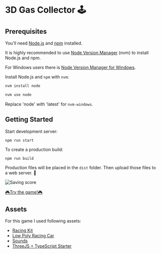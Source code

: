 # 3D Gas Collector 🕹️

## Prerequisites

You'll need [Node.js](https://nodejs.org/en/) and [npm](https://www.npmjs.com/) installed.

It is highly recommended to use [Node Version Manager](https://github.com/nvm-sh/nvm) (nvm) to install Node.js and npm.

For Windows users there is [Node Version Manager for Windows](https://github.com/coreybutler/nvm-windows).

Install Node.js and `npm` with `nvm`:

```bash
nvm install node

nvm use node
```

Replace 'node' with 'latest' for `nvm-windows`.

## Getting Started

Start development server:

```
npm run start
```

To create a production build:

```
npm run build
```

Production files will be placed in the `dist` folder. Then upload those files to a web server. 🎉

![Saving score](assets/showcase/gameplay.gif)

[🎮Try the game!🎮](https://techandeez.com/3dgascollector/)

## Assets

For this game I used following assets:

- [Racing Kit](https://www.kenney.nl/assets/racing-kit)
- [Low Poly Racing Car](https://free3d.com/3d-model/low-poly-racing-car-22092.html)
- [Sounds](https://www.zapsplat.com/)
- [ThreeJS + TypeScript Starter](https://github.com/mayacoda/simple-threejs-typescript-starter)
